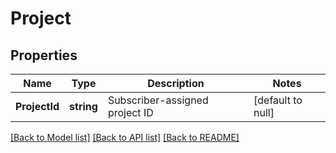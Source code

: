 # Project

## Properties
Name | Type | Description | Notes
------------ | ------------- | ------------- | -------------
**ProjectId** | **string** | Subscriber-assigned project ID | [default to null]

[[Back to Model list]](../README.md#documentation-for-models) [[Back to API list]](../README.md#documentation-for-api-endpoints) [[Back to README]](../README.md)

